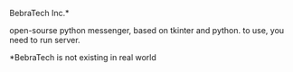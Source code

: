 BebraTech Inc.*

open-sourse python messenger, based on tkinter and python.
to use, you need to run server.

*BebraTech is not existing in real world
